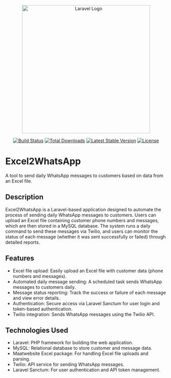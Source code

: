 <p align="center"><a href="https://laravel.com" target="_blank"><img src="https://raw.githubusercontent.com/laravel/art/master/logo-lockup/5%20SVG/2%20CMYK/1%20Full%20Color/laravel-logolockup-cmyk-red.svg" width="400" alt="Laravel Logo"></a></p>

<p align="center">
<a href="https://github.com/laravel/framework/actions"><img src="https://github.com/laravel/framework/workflows/tests/badge.svg" alt="Build Status"></a>
<a href="https://packagist.org/packages/laravel/framework"><img src="https://img.shields.io/packagist/dt/laravel/framework" alt="Total Downloads"></a>
<a href="https://packagist.org/packages/laravel/framework"><img src="https://img.shields.io/packagist/v/laravel/framework" alt="Latest Stable Version"></a>
<a href="https://packagist.org/packages/laravel/framework"><img src="https://img.shields.io/packagist/l/laravel/framework" alt="License"></a>
</p>

# Excel2WhatsApp
A tool to send daily WhatsApp messages to customers based on data from an Excel file.

## Description
Excel2WhatsApp is a Laravel-based application designed to automate the process of sending daily WhatsApp messages to customers. Users can upload an Excel file containing customer phone numbers and messages, which are then stored in a MySQL database. The system runs a daily command to send these messages via Twilio, and users can monitor the status of each message (whether it was sent successfully or failed) through detailed reports.

## Features
- Excel file upload: Easily upload an Excel file with customer data (phone numbers and messages).
- Automated daily message sending: A scheduled task sends WhatsApp messages to customers daily.
- Message status reporting: Track the success or failure of each message and view error details.
- Authentication: Secure access via Laravel Sanctum for user login and token-based authentication.
- Twilio integration: Sends WhatsApp messages using the Twilio API.

## Technologies Used
- Laravel: PHP framework for building the web application.
- MySQL: Relational database to store customer and message data.
- Maatwebsite Excel package: For handling Excel file uploads and parsing.
- Twilio: API service for sending WhatsApp messages.
- Laravel Sanctum: For user authentication and API token management.

